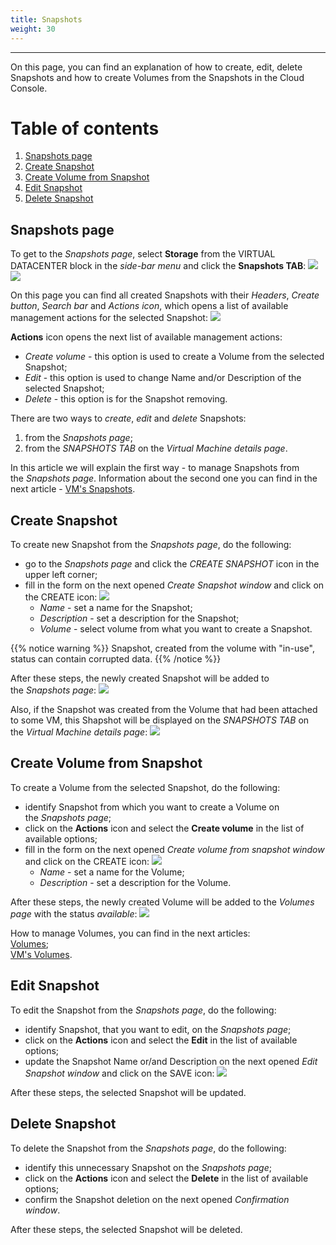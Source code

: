 ```yaml
---
title: Snapshots
weight: 30
---
```

___
On this page, you can find an explanation of how to create, edit, delete Snapshots and how to create Volumes from the Snapshots in the Cloud Console.

# Table of contents
1. [Snapshots page](#snapshots-page)
1. [Create Snapshot](#create-snapshot)
3. [Create Volume from Snapshot](#create-volume-from-snapshot)
1. [Edit Snapshot](#edit-snapshot)
1. [Delete Snapshot](#delete-snapshot)

## Snapshots page
To get to the *Snapshots page*, select **Storage** from the VIRTUAL DATACENTER block in the *side-bar menu* and click the **Snapshots TAB**:
![](../../../assets/images/vol/1.png?classes=border,shadow) 
![](../../../assets/images/snap/1.png?classes=border,shadow) 

On this page you can find all created Snapshots with their *Headers*, *Create button*, *Search bar* and *Actions icon*, which opens a list of available management actions for the selected Snapshot:
![](../../../assets/images/snap/2.png?classes=border,shadow)

**Actions** icon opens the next list of available management actions:
- *Create volume* - this option is used to create a Volume from the selected Snapshot;
- *Edit* - this option is used to change Name and/or Description of the selected Snapshot;
- *Delete* - this option is for the Snapshot removing.

There are two ways to *create*, *edit* and *delete* Snapshots:
1. from the *Snapshots page*;
2. from the *SNAPSHOTS TAB* on the *Virtual Machine details page*.

In this article we will explain the first way - to manage Snapshots from the *Snapshots page*. Information about the second one you can find in the next article - [VM's Snapshots](https://docs.ventuscloud.eu/products/storage/manage-snapshots/).  

## Create Snapshot
To create new Snapshot from the *Snapshots page*, do the following:
- go to the *Snapshots page* and click the *CREATE SNAPSHOT* icon in the upper left corner;
- fill in the form on the next opened *Create Snapshot window* and click on the CREATE icon:
![](../../../assets/images/snap/3.png?classes=border,shadow)
  - *Name* - set a name for the Snapshot;
  - *Description* - set a description for the Snapshot;
  - *Volume* - select volume from what you want to create a Snapshot.

{{% notice warning %}}
Snapshot, created from the volume with "in-use", status can contain corrupted data.
{{% /notice %}}  

After these steps, the newly created Snapshot will be added to the *Snapshots page*:
![](../../../assets/images/snap/4.png?classes=border,shadow)

Also, if the Snapshot was created from the Volume that had been attached to some VM, this Shapshot will be displayed on the *SNAPSHOTS TAB* on the *Virtual Machine details page*:
![](../../../assets/images/snap/5.png?classes=border,shadow)

## Create Volume from Snapshot
To create a Volume from the selected Snapshot, do the following:
- identify Snapshot from which you want to create a Volume on the *Snapshots page*;
- click on the **Actions** icon and select the **Create volume** in the list of available options;
- fill in the form on the next opened *Create volume from snapshot window* and click on the CREATE icon:
![](../../../assets/images/snap/7.png?classes=border,shadow)
  - *Name* - set a name for the Volume;
  - *Description* - set a description for the Volume.

After these steps, the newly created Volume will be added to the *Volumes page* with the status *available*:
![](../../../assets/images/snap/8.png?classes=border,shadow)

How to manage Volumes, you can find in the next articles:   
[Volumes](https://docs.ventuscloud.eu/products/storage/volumes/);    
[VM's Volumes](https://docs.ventuscloud.eu/products/storage/manage-volumes/).  

## Edit Snapshot 
To edit the Snapshot from the *Snapshots page*, do the following:
- identify Snapshot, that you want to edit, on the *Snapshots page*;
- click on the **Actions** icon and select the **Edit** in the list of available options;
- update the Snapshot Name or/and Description on the next opened *Edit Snapshot window* and click on the SAVE icon:
![](../../../assets/images/snap/6.png?classes=border,shadow)

After these steps, the selected Snapshot will be updated.

## Delete Snapshot
To delete the Snapshot from the *Snapshots page*, do the following:
- identify this unnecessary Snapshot on the *Snapshots* *page*;
- click on the **Actions** icon and select the **Delete** in the list of available options;
- confirm the Snapshot deletion on the next opened *Confirmation window*.

After these steps, the selected Snapshot will be deleted.
